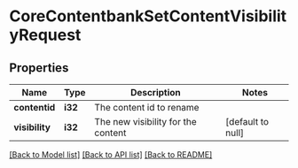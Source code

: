 # CoreContentbankSetContentVisibilityRequest

## Properties

Name | Type | Description | Notes
------------ | ------------- | ------------- | -------------
**contentid** | **i32** | The content id to rename | 
**visibility** | **i32** | The new visibility for the content | [default to null]

[[Back to Model list]](../README.md#documentation-for-models) [[Back to API list]](../README.md#documentation-for-api-endpoints) [[Back to README]](../README.md)


